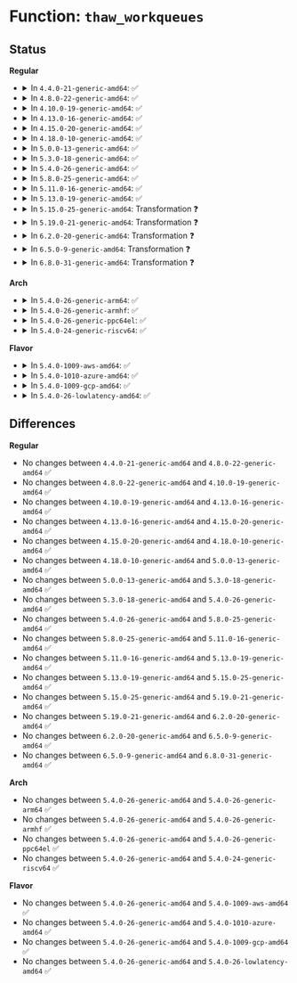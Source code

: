 # Function: <code>thaw_workqueues</code>

## Status
<b>Regular</b>
<ul>
<li>
<details>
<summary>In <code>4.4.0-21-generic-amd64</code>: ✅</summary>

```c
void thaw_workqueues()
```

```json
{
  "name": "thaw_workqueues",
  "collision_type": "Unique Global",
  "inline_type": "No",
  "funcs": [
    {
      "addr": 18446744071579488432,
      "name": "thaw_workqueues",
      "external": true,
      "loc": "kernel/workqueue.c:4710",
      "file": "kernel/workqueue.c",
      "inline": "seen, unknown",
      "caller_inline": [],
      "caller_func": [
        "kernel/power/process.c:thaw_processes",
        "kernel/power/process.c:thaw_kernel_threads"
      ]
    }
  ],
  "symbols": [
    {
      "addr": 18446744071579488432,
      "name": "thaw_workqueues",
      "section": ".text",
      "bind": "STB_GLOBAL",
      "size": 152
    }
  ]
}
```
</details>
</li>
<li>
<details>
<summary>In <code>4.8.0-22-generic-amd64</code>: ✅</summary>

```c
void thaw_workqueues()
```

```json
{
  "name": "thaw_workqueues",
  "collision_type": "Unique Global",
  "inline_type": "No",
  "funcs": [
    {
      "addr": 18446744071579502352,
      "name": "thaw_workqueues",
      "external": true,
      "loc": "kernel/workqueue.c:4798",
      "file": "kernel/workqueue.c",
      "inline": "seen, unknown",
      "caller_inline": [],
      "caller_func": [
        "kernel/power/process.c:thaw_kernel_threads",
        "kernel/power/process.c:thaw_processes"
      ]
    }
  ],
  "symbols": [
    {
      "addr": 18446744071579502352,
      "name": "thaw_workqueues",
      "section": ".text",
      "bind": "STB_GLOBAL",
      "size": 152
    }
  ]
}
```
</details>
</li>
<li>
<details>
<summary>In <code>4.10.0-19-generic-amd64</code>: ✅</summary>

```c
void thaw_workqueues()
```

```json
{
  "name": "thaw_workqueues",
  "collision_type": "Unique Global",
  "inline_type": "No",
  "funcs": [
    {
      "addr": 18446744071579523056,
      "name": "thaw_workqueues",
      "external": true,
      "loc": "kernel/workqueue.c:4828",
      "file": "kernel/workqueue.c",
      "inline": "seen, unknown",
      "caller_inline": [],
      "caller_func": [
        "kernel/power/process.c:thaw_kernel_threads",
        "kernel/power/process.c:thaw_processes"
      ]
    }
  ],
  "symbols": [
    {
      "addr": 18446744071579523056,
      "name": "thaw_workqueues",
      "section": ".text",
      "bind": "STB_GLOBAL",
      "size": 152
    }
  ]
}
```
</details>
</li>
<li>
<details>
<summary>In <code>4.13.0-16-generic-amd64</code>: ✅</summary>

```c
void thaw_workqueues()
```

```json
{
  "name": "thaw_workqueues",
  "collision_type": "Unique Global",
  "inline_type": "No",
  "funcs": [
    {
      "addr": 18446744071579510896,
      "name": "thaw_workqueues",
      "external": true,
      "loc": "kernel/workqueue.c:4871",
      "file": "kernel/workqueue.c",
      "inline": "seen, unknown",
      "caller_inline": [],
      "caller_func": [
        "kernel/power/process.c:thaw_kernel_threads",
        "kernel/power/process.c:thaw_processes"
      ]
    }
  ],
  "symbols": [
    {
      "addr": 18446744071579510896,
      "name": "thaw_workqueues",
      "section": ".text",
      "bind": "STB_GLOBAL",
      "size": 152
    }
  ]
}
```
</details>
</li>
<li>
<details>
<summary>In <code>4.15.0-20-generic-amd64</code>: ✅</summary>

```c
void thaw_workqueues()
```

```json
{
  "name": "thaw_workqueues",
  "collision_type": "Unique Global",
  "inline_type": "No",
  "funcs": [
    {
      "addr": 18446744071579537824,
      "name": "thaw_workqueues",
      "external": true,
      "loc": "kernel/workqueue.c:4897",
      "file": "kernel/workqueue.c",
      "inline": "seen, unknown",
      "caller_inline": [],
      "caller_func": [
        "kernel/power/process.c:thaw_kernel_threads",
        "kernel/power/process.c:thaw_processes"
      ]
    }
  ],
  "symbols": [
    {
      "addr": 18446744071579537824,
      "name": "thaw_workqueues",
      "section": ".text",
      "bind": "STB_GLOBAL",
      "size": 152
    }
  ]
}
```
</details>
</li>
<li>
<details>
<summary>In <code>4.18.0-10-generic-amd64</code>: ✅</summary>

```c
void thaw_workqueues()
```

```json
{
  "name": "thaw_workqueues",
  "collision_type": "Unique Global",
  "inline_type": "No",
  "funcs": [
    {
      "addr": 18446744071579564240,
      "name": "thaw_workqueues",
      "external": true,
      "loc": "kernel/workqueue.c:5014",
      "file": "kernel/workqueue.c",
      "inline": "seen, unknown",
      "caller_inline": [],
      "caller_func": [
        "kernel/power/process.c:thaw_kernel_threads",
        "kernel/power/process.c:thaw_processes"
      ]
    }
  ],
  "symbols": [
    {
      "addr": 18446744071579564240,
      "name": "thaw_workqueues",
      "section": ".text",
      "bind": "STB_GLOBAL",
      "size": 152
    }
  ]
}
```
</details>
</li>
<li>
<details>
<summary>In <code>5.0.0-13-generic-amd64</code>: ✅</summary>

```c
void thaw_workqueues()
```

```json
{
  "name": "thaw_workqueues",
  "collision_type": "Unique Global",
  "inline_type": "No",
  "funcs": [
    {
      "addr": 18446744071579601472,
      "name": "thaw_workqueues",
      "external": true,
      "loc": "kernel/workqueue.c:5037",
      "file": "kernel/workqueue.c",
      "inline": "seen, unknown",
      "caller_inline": [],
      "caller_func": [
        "kernel/power/process.c:thaw_kernel_threads",
        "kernel/power/process.c:thaw_processes"
      ]
    }
  ],
  "symbols": [
    {
      "addr": 18446744071579601472,
      "name": "thaw_workqueues",
      "section": ".text",
      "bind": "STB_GLOBAL",
      "size": 152
    }
  ]
}
```
</details>
</li>
<li>
<details>
<summary>In <code>5.3.0-18-generic-amd64</code>: ✅</summary>

```c
void thaw_workqueues()
```

```json
{
  "name": "thaw_workqueues",
  "collision_type": "Unique Global",
  "inline_type": "No",
  "funcs": [
    {
      "addr": 18446744071579624768,
      "name": "thaw_workqueues",
      "external": true,
      "loc": "kernel/workqueue.c:5182",
      "file": "kernel/workqueue.c",
      "inline": "seen, unknown",
      "caller_inline": [],
      "caller_func": [
        "kernel/power/process.c:thaw_kernel_threads",
        "kernel/power/process.c:thaw_processes"
      ]
    }
  ],
  "symbols": [
    {
      "addr": 18446744071579624768,
      "name": "thaw_workqueues",
      "section": ".text",
      "bind": "STB_GLOBAL",
      "size": 152
    }
  ]
}
```
</details>
</li>
<li>
<details>
<summary>In <code>5.4.0-26-generic-amd64</code>: ✅</summary>

```c
void thaw_workqueues()
```

```json
{
  "name": "thaw_workqueues",
  "collision_type": "Unique Global",
  "inline_type": "No",
  "funcs": [
    {
      "addr": 18446744071579650800,
      "name": "thaw_workqueues",
      "external": true,
      "loc": "kernel/workqueue.c:5216",
      "file": "kernel/workqueue.c",
      "inline": "seen, unknown",
      "caller_inline": [],
      "caller_func": [
        "kernel/power/process.c:thaw_kernel_threads",
        "kernel/power/process.c:thaw_processes"
      ]
    }
  ],
  "symbols": [
    {
      "addr": 18446744071579650800,
      "name": "thaw_workqueues",
      "section": ".text",
      "bind": "STB_GLOBAL",
      "size": 152
    }
  ]
}
```
</details>
</li>
<li>
<details>
<summary>In <code>5.8.0-25-generic-amd64</code>: ✅</summary>

```c
void thaw_workqueues()
```

```json
{
  "name": "thaw_workqueues",
  "collision_type": "Unique Global",
  "inline_type": "No",
  "funcs": [
    {
      "addr": 18446744071579682304,
      "name": "thaw_workqueues",
      "external": true,
      "loc": "kernel/workqueue.c:5239",
      "file": "kernel/workqueue.c",
      "inline": "seen, unknown",
      "caller_inline": [],
      "caller_func": [
        "kernel/power/process.c:thaw_kernel_threads",
        "kernel/power/process.c:thaw_processes"
      ]
    }
  ],
  "symbols": [
    {
      "addr": 18446744071579682304,
      "name": "thaw_workqueues",
      "section": ".text",
      "bind": "STB_GLOBAL",
      "size": 152
    }
  ]
}
```
</details>
</li>
<li>
<details>
<summary>In <code>5.11.0-16-generic-amd64</code>: ✅</summary>

```c
void thaw_workqueues()
```

```json
{
  "name": "thaw_workqueues",
  "collision_type": "Unique Global",
  "inline_type": "No",
  "funcs": [
    {
      "addr": 18446744071579662208,
      "name": "thaw_workqueues",
      "external": true,
      "loc": "kernel/workqueue.c:5260",
      "file": "kernel/workqueue.c",
      "inline": "seen, unknown",
      "caller_inline": [],
      "caller_func": [
        "kernel/power/process.c:thaw_kernel_threads",
        "kernel/power/process.c:thaw_processes"
      ]
    }
  ],
  "symbols": [
    {
      "addr": 18446744071579662208,
      "name": "thaw_workqueues",
      "section": ".text",
      "bind": "STB_GLOBAL",
      "size": 152
    }
  ]
}
```
</details>
</li>
<li>
<details>
<summary>In <code>5.13.0-19-generic-amd64</code>: ✅</summary>

```c
void thaw_workqueues()
```

```json
{
  "name": "thaw_workqueues",
  "collision_type": "Unique Global",
  "inline_type": "No",
  "funcs": [
    {
      "addr": 18446744071579668800,
      "name": "thaw_workqueues",
      "external": true,
      "loc": "kernel/workqueue.c:5267",
      "file": "kernel/workqueue.c",
      "inline": "seen, unknown",
      "caller_inline": [],
      "caller_func": [
        "kernel/power/process.c:thaw_kernel_threads",
        "kernel/power/process.c:thaw_processes"
      ]
    }
  ],
  "symbols": [
    {
      "addr": 18446744071579668800,
      "name": "thaw_workqueues",
      "section": ".text",
      "bind": "STB_GLOBAL",
      "size": 152
    }
  ]
}
```
</details>
</li>
<li>
<details>
<summary>In <code>5.15.0-25-generic-amd64</code>: Transformation ❓</summary>

```c
void thaw_workqueues()
```

```json
{
  "name": "thaw_workqueues",
  "collision_type": "Unique Global",
  "inline_type": "No",
  "funcs": [
    {
      "addr": 0,
      "name": "thaw_workqueues",
      "external": true,
      "loc": "kernel/workqueue.c:5320",
      "file": "kernel/workqueue.c",
      "inline": "seen, unknown",
      "caller_inline": [],
      "caller_func": [
        "kernel/power/process.c:thaw_kernel_threads",
        "kernel/power/process.c:thaw_processes"
      ]
    }
  ],
  "symbols": [
    {
      "addr": 18446744071592105115,
      "name": "thaw_workqueues.cold",
      "section": ".text",
      "bind": "STB_LOCAL",
      "size": 20
    },
    {
      "addr": 18446744071579745808,
      "name": "thaw_workqueues",
      "section": ".text",
      "bind": "STB_GLOBAL",
      "size": 164
    }
  ]
}
```
</details>
</li>
<li>
<details>
<summary>In <code>5.19.0-21-generic-amd64</code>: Transformation ❓</summary>

```c
void thaw_workqueues()
```

```json
{
  "name": "thaw_workqueues",
  "collision_type": "Unique Global",
  "inline_type": "No",
  "funcs": [
    {
      "addr": 0,
      "name": "thaw_workqueues",
      "external": true,
      "loc": "kernel/workqueue.c:5305",
      "file": "kernel/workqueue.c",
      "inline": "seen, unknown",
      "caller_inline": [],
      "caller_func": [
        "kernel/power/process.c:thaw_kernel_threads",
        "kernel/power/process.c:thaw_processes"
      ]
    }
  ],
  "symbols": [
    {
      "addr": 18446744071593872751,
      "name": "thaw_workqueues.cold",
      "section": ".text",
      "bind": "STB_LOCAL",
      "size": 20
    },
    {
      "addr": 18446744071579850032,
      "name": "thaw_workqueues",
      "section": ".text",
      "bind": "STB_GLOBAL",
      "size": 174
    }
  ]
}
```
</details>
</li>
<li>
<details>
<summary>In <code>6.2.0-20-generic-amd64</code>: Transformation ❓</summary>

```c
void thaw_workqueues()
```

```json
{
  "name": "thaw_workqueues",
  "collision_type": "Unique Global",
  "inline_type": "No",
  "funcs": [
    {
      "addr": 0,
      "name": "thaw_workqueues",
      "external": true,
      "loc": "kernel/workqueue.c:5314",
      "file": "kernel/workqueue.c",
      "inline": "seen, unknown",
      "caller_inline": [],
      "caller_func": [
        "kernel/power/process.c:thaw_kernel_threads",
        "kernel/power/process.c:thaw_processes"
      ]
    }
  ],
  "symbols": [
    {
      "addr": 18446744071595976519,
      "name": "thaw_workqueues.cold",
      "section": ".text",
      "bind": "STB_LOCAL",
      "size": 20
    },
    {
      "addr": 18446744071579990656,
      "name": "thaw_workqueues",
      "section": ".text",
      "bind": "STB_GLOBAL",
      "size": 174
    }
  ]
}
```
</details>
</li>
<li>
<details>
<summary>In <code>6.5.0-9-generic-amd64</code>: Transformation ❓</summary>

```c
void thaw_workqueues()
```

```json
{
  "name": "thaw_workqueues",
  "collision_type": "Unique Global",
  "inline_type": "No",
  "funcs": [
    {
      "addr": 0,
      "name": "thaw_workqueues",
      "external": true,
      "loc": "kernel/workqueue.c:5707",
      "file": "kernel/workqueue.c",
      "inline": "seen, unknown",
      "caller_inline": [],
      "caller_func": [
        "kernel/power/process.c:thaw_kernel_threads",
        "kernel/power/process.c:thaw_processes"
      ]
    }
  ],
  "symbols": [
    {
      "addr": 18446744071596494241,
      "name": "thaw_workqueues.cold",
      "section": ".text",
      "bind": "STB_LOCAL",
      "size": 20
    },
    {
      "addr": 18446744071580044368,
      "name": "thaw_workqueues",
      "section": ".text",
      "bind": "STB_GLOBAL",
      "size": 174
    }
  ]
}
```
</details>
</li>
<li>
<details>
<summary>In <code>6.8.0-31-generic-amd64</code>: Transformation ❓</summary>

```c
void thaw_workqueues()
```

```json
{
  "name": "thaw_workqueues",
  "collision_type": "Unique Global",
  "inline_type": "No",
  "funcs": [
    {
      "addr": 0,
      "name": "thaw_workqueues",
      "external": true,
      "loc": "kernel/workqueue.c:5752",
      "file": "kernel/workqueue.c",
      "inline": "seen, unknown",
      "caller_inline": [],
      "caller_func": [
        "kernel/power/process.c:thaw_kernel_threads",
        "kernel/power/process.c:thaw_processes"
      ]
    }
  ],
  "symbols": [
    {
      "addr": 18446744071597390963,
      "name": "thaw_workqueues.cold",
      "section": ".text",
      "bind": "STB_LOCAL",
      "size": 20
    },
    {
      "addr": 18446744071580087632,
      "name": "thaw_workqueues",
      "section": ".text",
      "bind": "STB_GLOBAL",
      "size": 174
    }
  ]
}
```
</details>
</li>
</ul>
<b>Arch</b>
<ul>
<li>
<details>
<summary>In <code>5.4.0-26-generic-arm64</code>: ✅</summary>

```c
void thaw_workqueues()
```

```json
{
  "name": "thaw_workqueues",
  "collision_type": "Unique Global",
  "inline_type": "No",
  "funcs": [
    {
      "addr": 18446603336490823672,
      "name": "thaw_workqueues",
      "external": true,
      "loc": "kernel/workqueue.c:5216",
      "file": "kernel/workqueue.c",
      "inline": "seen, unknown",
      "caller_inline": [],
      "caller_func": [
        "kernel/power/process.c:thaw_kernel_threads",
        "kernel/power/process.c:thaw_processes"
      ]
    }
  ],
  "symbols": [
    {
      "addr": 18446603336490823672,
      "name": "thaw_workqueues",
      "section": ".text",
      "bind": "STB_GLOBAL",
      "size": 196
    }
  ]
}
```
</details>
</li>
<li>
<details>
<summary>In <code>5.4.0-26-generic-armhf</code>: ✅</summary>

```c
void thaw_workqueues()
```

```json
{
  "name": "thaw_workqueues",
  "collision_type": "Unique Global",
  "inline_type": "No",
  "funcs": [
    {
      "addr": 3224856908,
      "name": "thaw_workqueues",
      "external": true,
      "loc": "kernel/workqueue.c:5216",
      "file": "kernel/workqueue.c",
      "inline": "seen, unknown",
      "caller_inline": [],
      "caller_func": [
        "kernel/power/process.c:thaw_kernel_threads",
        "kernel/power/process.c:thaw_processes"
      ]
    }
  ],
  "symbols": [
    {
      "addr": 3224856908,
      "name": "thaw_workqueues",
      "section": ".text",
      "bind": "STB_GLOBAL",
      "size": 172
    }
  ]
}
```
</details>
</li>
<li>
<details>
<summary>In <code>5.4.0-26-generic-ppc64el</code>: ✅</summary>

```c
void thaw_workqueues()
```

```json
{
  "name": "thaw_workqueues",
  "collision_type": "Unique Global",
  "inline_type": "No",
  "funcs": [
    {
      "addr": 13835058055283658224,
      "name": "thaw_workqueues",
      "external": true,
      "loc": "kernel/workqueue.c:5216",
      "file": "kernel/workqueue.c",
      "inline": "seen, unknown",
      "caller_inline": [],
      "caller_func": [
        "kernel/power/process.c:thaw_kernel_threads",
        "kernel/power/process.c:thaw_processes"
      ]
    }
  ],
  "symbols": [
    {
      "addr": 13835058055283658224,
      "name": "thaw_workqueues",
      "section": ".text",
      "bind": "STB_GLOBAL",
      "size": 268
    }
  ]
}
```
</details>
</li>
<li>
<details>
<summary>In <code>5.4.0-24-generic-riscv64</code>: ✅</summary>

```c
void thaw_workqueues()
```

```json
{
  "name": "thaw_workqueues",
  "collision_type": "Unique Global",
  "inline_type": "No",
  "funcs": [
    {
      "addr": 18446743936271497322,
      "name": "thaw_workqueues",
      "external": true,
      "loc": "kernel/workqueue.c:5216",
      "file": "kernel/workqueue.c",
      "inline": "seen, unknown",
      "caller_inline": [],
      "caller_func": [
        "kernel/power/process.c:thaw_kernel_threads",
        "kernel/power/process.c:thaw_processes"
      ]
    }
  ],
  "symbols": [
    {
      "addr": 18446743936271497322,
      "name": "thaw_workqueues",
      "section": ".text",
      "bind": "STB_GLOBAL",
      "size": 184
    }
  ]
}
```
</details>
</li>
</ul>
<b>Flavor</b>
<ul>
<li>
<details>
<summary>In <code>5.4.0-1009-aws-amd64</code>: ✅</summary>

```c
void thaw_workqueues()
```

```json
{
  "name": "thaw_workqueues",
  "collision_type": "Unique Global",
  "inline_type": "No",
  "funcs": [
    {
      "addr": 18446744071579627104,
      "name": "thaw_workqueues",
      "external": true,
      "loc": "kernel/workqueue.c:5216",
      "file": "kernel/workqueue.c",
      "inline": "seen, unknown",
      "caller_inline": [],
      "caller_func": [
        "kernel/power/process.c:thaw_kernel_threads",
        "kernel/power/process.c:thaw_processes"
      ]
    }
  ],
  "symbols": [
    {
      "addr": 18446744071579627104,
      "name": "thaw_workqueues",
      "section": ".text",
      "bind": "STB_GLOBAL",
      "size": 152
    }
  ]
}
```
</details>
</li>
<li>
<details>
<summary>In <code>5.4.0-1010-azure-amd64</code>: ✅</summary>

```c
void thaw_workqueues()
```

```json
{
  "name": "thaw_workqueues",
  "collision_type": "Unique Global",
  "inline_type": "No",
  "funcs": [
    {
      "addr": 18446744071579555456,
      "name": "thaw_workqueues",
      "external": true,
      "loc": "kernel/workqueue.c:5216",
      "file": "kernel/workqueue.c",
      "inline": "seen, unknown",
      "caller_inline": [],
      "caller_func": [
        "kernel/power/process.c:thaw_kernel_threads",
        "kernel/power/process.c:thaw_processes"
      ]
    }
  ],
  "symbols": [
    {
      "addr": 18446744071579555456,
      "name": "thaw_workqueues",
      "section": ".text",
      "bind": "STB_GLOBAL",
      "size": 152
    }
  ]
}
```
</details>
</li>
<li>
<details>
<summary>In <code>5.4.0-1009-gcp-amd64</code>: ✅</summary>

```c
void thaw_workqueues()
```

```json
{
  "name": "thaw_workqueues",
  "collision_type": "Unique Global",
  "inline_type": "No",
  "funcs": [
    {
      "addr": 18446744071579624384,
      "name": "thaw_workqueues",
      "external": true,
      "loc": "kernel/workqueue.c:5216",
      "file": "kernel/workqueue.c",
      "inline": "seen, unknown",
      "caller_inline": [],
      "caller_func": [
        "kernel/power/process.c:thaw_kernel_threads",
        "kernel/power/process.c:thaw_processes"
      ]
    }
  ],
  "symbols": [
    {
      "addr": 18446744071579624384,
      "name": "thaw_workqueues",
      "section": ".text",
      "bind": "STB_GLOBAL",
      "size": 152
    }
  ]
}
```
</details>
</li>
<li>
<details>
<summary>In <code>5.4.0-26-lowlatency-amd64</code>: ✅</summary>

```c
void thaw_workqueues()
```

```json
{
  "name": "thaw_workqueues",
  "collision_type": "Unique Global",
  "inline_type": "No",
  "funcs": [
    {
      "addr": 18446744071579658032,
      "name": "thaw_workqueues",
      "external": true,
      "loc": "kernel/workqueue.c:5216",
      "file": "kernel/workqueue.c",
      "inline": "seen, unknown",
      "caller_inline": [],
      "caller_func": [
        "kernel/power/process.c:thaw_kernel_threads",
        "kernel/power/process.c:thaw_processes"
      ]
    }
  ],
  "symbols": [
    {
      "addr": 18446744071579658032,
      "name": "thaw_workqueues",
      "section": ".text",
      "bind": "STB_GLOBAL",
      "size": 152
    }
  ]
}
```
</details>
</li>
</ul>

## Differences
<b>Regular</b>
<ul>
<li>
No changes between <code>4.4.0-21-generic-amd64</code> and <code>4.8.0-22-generic-amd64</code> ✅
</li>
<li>
No changes between <code>4.8.0-22-generic-amd64</code> and <code>4.10.0-19-generic-amd64</code> ✅
</li>
<li>
No changes between <code>4.10.0-19-generic-amd64</code> and <code>4.13.0-16-generic-amd64</code> ✅
</li>
<li>
No changes between <code>4.13.0-16-generic-amd64</code> and <code>4.15.0-20-generic-amd64</code> ✅
</li>
<li>
No changes between <code>4.15.0-20-generic-amd64</code> and <code>4.18.0-10-generic-amd64</code> ✅
</li>
<li>
No changes between <code>4.18.0-10-generic-amd64</code> and <code>5.0.0-13-generic-amd64</code> ✅
</li>
<li>
No changes between <code>5.0.0-13-generic-amd64</code> and <code>5.3.0-18-generic-amd64</code> ✅
</li>
<li>
No changes between <code>5.3.0-18-generic-amd64</code> and <code>5.4.0-26-generic-amd64</code> ✅
</li>
<li>
No changes between <code>5.4.0-26-generic-amd64</code> and <code>5.8.0-25-generic-amd64</code> ✅
</li>
<li>
No changes between <code>5.8.0-25-generic-amd64</code> and <code>5.11.0-16-generic-amd64</code> ✅
</li>
<li>
No changes between <code>5.11.0-16-generic-amd64</code> and <code>5.13.0-19-generic-amd64</code> ✅
</li>
<li>
No changes between <code>5.13.0-19-generic-amd64</code> and <code>5.15.0-25-generic-amd64</code> ✅
</li>
<li>
No changes between <code>5.15.0-25-generic-amd64</code> and <code>5.19.0-21-generic-amd64</code> ✅
</li>
<li>
No changes between <code>5.19.0-21-generic-amd64</code> and <code>6.2.0-20-generic-amd64</code> ✅
</li>
<li>
No changes between <code>6.2.0-20-generic-amd64</code> and <code>6.5.0-9-generic-amd64</code> ✅
</li>
<li>
No changes between <code>6.5.0-9-generic-amd64</code> and <code>6.8.0-31-generic-amd64</code> ✅
</li>
</ul>
<b>Arch</b>
<ul>
<li>
No changes between <code>5.4.0-26-generic-amd64</code> and <code>5.4.0-26-generic-arm64</code> ✅
</li>
<li>
No changes between <code>5.4.0-26-generic-amd64</code> and <code>5.4.0-26-generic-armhf</code> ✅
</li>
<li>
No changes between <code>5.4.0-26-generic-amd64</code> and <code>5.4.0-26-generic-ppc64el</code> ✅
</li>
<li>
No changes between <code>5.4.0-26-generic-amd64</code> and <code>5.4.0-24-generic-riscv64</code> ✅
</li>
</ul>
<b>Flavor</b>
<ul>
<li>
No changes between <code>5.4.0-26-generic-amd64</code> and <code>5.4.0-1009-aws-amd64</code> ✅
</li>
<li>
No changes between <code>5.4.0-26-generic-amd64</code> and <code>5.4.0-1010-azure-amd64</code> ✅
</li>
<li>
No changes between <code>5.4.0-26-generic-amd64</code> and <code>5.4.0-1009-gcp-amd64</code> ✅
</li>
<li>
No changes between <code>5.4.0-26-generic-amd64</code> and <code>5.4.0-26-lowlatency-amd64</code> ✅
</li>
</ul>
